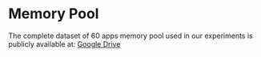 # Memory Pool

The complete dataset of 60 apps memory pool used in our experiments is publicly available at: [Google Drive](https://drive.google.com/drive/folders/1x7sDGJ4R_MmR57kVGi64IWekAAxxqbUV?usp=sharing)
